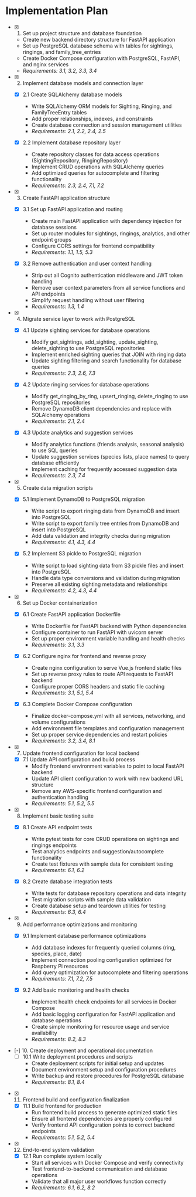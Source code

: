 # Implementation Plan

- [x] 1. Set up project structure and database foundation
  - Create new backend directory structure for FastAPI application
  - Set up PostgreSQL database schema with tables for sightings, ringings, and family_tree_entries
  - Create Docker Compose configuration with PostgreSQL, FastAPI, and nginx services
  - _Requirements: 3.1, 3.2, 3.3, 3.4_

- [x] 2. Implement database models and connection layer
  - [x] 2.1 Create SQLAlchemy database models
    - Write SQLAlchemy ORM models for Sighting, Ringing, and FamilyTreeEntry tables
    - Add proper relationships, indexes, and constraints
    - Create database connection and session management utilities
    - _Requirements: 2.1, 2.2, 2.4, 2.5_

  - [x] 2.2 Implement database repository layer
    - Create repository classes for data access operations (SightingRepository, RingingRepository)
    - Implement CRUD operations with SQLAlchemy queries
    - Add optimized queries for autocomplete and filtering functionality
    - _Requirements: 2.3, 2.4, 7.1, 7.2_

- [x] 3. Create FastAPI application structure
  - [x] 3.1 Set up FastAPI application and routing
    - Create main FastAPI application with dependency injection for database sessions
    - Set up router modules for sightings, ringings, analytics, and other endpoint groups
    - Configure CORS settings for frontend compatibility
    - _Requirements: 1.1, 1.5, 5.3_

  - [x] 3.2 Remove authentication and user context handling
    - Strip out all Cognito authentication middleware and JWT token handling
    - Remove user context parameters from all service functions and API endpoints
    - Simplify request handling without user filtering
    - _Requirements: 1.3, 1.4_

- [x] 4. Migrate service layer to work with PostgreSQL
  - [x] 4.1 Update sighting services for database operations
    - Modify get_sightings, add_sighting, update_sighting, delete_sighting to use PostgreSQL repositories
    - Implement enriched sighting queries that JOIN with ringing data
    - Update sighting filtering and search functionality for database queries
    - _Requirements: 2.3, 2.6, 7.3_

  - [x] 4.2 Update ringing services for database operations
    - Modify get_ringing_by_ring, upsert_ringing, delete_ringing to use PostgreSQL repositories
    - Remove DynamoDB client dependencies and replace with SQLAlchemy operations
    - _Requirements: 2.1, 2.4_

  - [x] 4.3 Update analytics and suggestion services
    - Modify analytics functions (friends analysis, seasonal analysis) to use SQL queries
    - Update suggestion services (species lists, place names) to query database efficiently
    - Implement caching for frequently accessed suggestion data
    - _Requirements: 2.3, 7.4_

- [x] 5. Create data migration scripts
  - [x] 5.1 Implement DynamoDB to PostgreSQL migration
    - Write script to export ringing data from DynamoDB and insert into PostgreSQL
    - Write script to export family tree entries from DynamoDB and insert into PostgreSQL
    - Add data validation and integrity checks during migration
    - _Requirements: 4.1, 4.3, 4.4_

  - [x] 5.2 Implement S3 pickle to PostgreSQL migration
    - Write script to load sighting data from S3 pickle files and insert into PostgreSQL
    - Handle data type conversions and validation during migration
    - Preserve all existing sighting metadata and relationships
    - _Requirements: 4.2, 4.3, 4.4_

- [x] 6. Set up Docker containerization
  - [x] 6.1 Create FastAPI application Dockerfile
    - Write Dockerfile for FastAPI backend with Python dependencies
    - Configure container to run FastAPI with uvicorn server
    - Set up proper environment variable handling and health checks
    - _Requirements: 3.1, 3.3_

  - [x] 6.2 Configure nginx for frontend and reverse proxy
    - Create nginx configuration to serve Vue.js frontend static files
    - Set up reverse proxy rules to route API requests to FastAPI backend
    - Configure proper CORS headers and static file caching
    - _Requirements: 3.1, 5.1, 5.4_

  - [x] 6.3 Complete Docker Compose configuration
    - Finalize docker-compose.yml with all services, networking, and volume configurations
    - Add environment file templates and configuration management
    - Set up proper service dependencies and restart policies
    - _Requirements: 3.2, 3.4, 8.1_

- [x] 7. Update frontend configuration for local backend
  - [x] 7.1 Update API configuration and build process
    - Modify frontend environment variables to point to local FastAPI backend
    - Update API client configuration to work with new backend URL structure
    - Remove any AWS-specific frontend configuration and authentication handling
    - _Requirements: 5.1, 5.2, 5.5_

- [x] 8. Implement basic testing suite
  - [x] 8.1 Create API endpoint tests
    - Write pytest tests for core CRUD operations on sightings and ringings endpoints
    - Test analytics endpoints and suggestion/autocomplete functionality
    - Create test fixtures with sample data for consistent testing
    - _Requirements: 6.1, 6.2_

  - [x] 8.2 Create database integration tests
    - Write tests for database repository operations and data integrity
    - Test migration scripts with sample data validation
    - Create database setup and teardown utilities for testing
    - _Requirements: 6.3, 6.4_

- [x] 9. Add performance optimizations and monitoring
  - [x] 9.1 Implement database performance optimizations
    - Add database indexes for frequently queried columns (ring, species, place, date)
    - Implement connection pooling configuration optimized for Raspberry Pi resources
    - Add query optimization for autocomplete and filtering operations
    - _Requirements: 7.1, 7.2, 7.5_

  - [x] 9.2 Add basic monitoring and health checks
    - Implement health check endpoints for all services in Docker Compose
    - Add basic logging configuration for FastAPI application and database operations
    - Create simple monitoring for resource usage and service availability
    - _Requirements: 8.2, 8.3_

- [-] 10. Create deployment and operational documentation
  - [ ] 10.1 Write deployment procedures and scripts
    - Create deployment scripts for initial setup and updates
    - Document environment setup and configuration procedures
    - Write backup and restore procedures for PostgreSQL database
    - _Requirements: 8.1, 8.4_

- [x] 11. Frontend build and configuration finalization
  - [x] 11.1 Build frontend for production
    - Run frontend build process to generate optimized static files
    - Ensure all frontend dependencies are properly configured
    - Verify frontend API configuration points to correct backend endpoints
    - _Requirements: 5.1, 5.2, 5.4_

- [x] 12. End-to-end system validation
  - [x] 12.1 Run complete system locally
    - Start all services with Docker Compose and verify connectivity
    - Test frontend-to-backend communication and database operations
    - Validate that all major user workflows function correctly
    - _Requirements: 6.1, 6.2, 8.2_ 